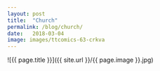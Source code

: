 ```yaml
---
layout: post
title:  "Church"
permalink: /blog/church/
date:   2018-03-04
image: images/ttcomics-63-crkva
---
```

![{{ page.title }}]({{ site.url }}/{{ page.image }}.jpg)
